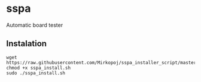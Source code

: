 # sspa

Automatic board tester

## Instalation 

```shell
wget https://raw.githubusercontent.com/Mirkopoj/sspa_installer_script/master/sspa_install.sh
chmod +x sspa_install.sh
sudo ./sspa_install.sh
```
